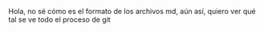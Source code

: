 Hola, no sé cómo es el formato de los archivos md, aún así, quiero ver qué tal se ve todo el proceso de git
